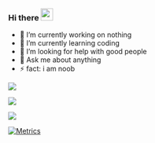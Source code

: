 ### Hi there <img src="https://raw.githubusercontent.com/MartinHeinz/MartinHeinz/master/wave.gif" width="25px">

- 🔭 I’m currently working on nothing
- 🌱 I’m currently learning coding
- 🤔 I’m looking for help with good people
- 💬 Ask me about anything
- ⚡ fact: i am noob

[![](https://komarev.com/ghpvc/?username=casperteam)](http://satyendra.cf)


[![](https://github-readme-stats.vercel.app/api?username=casperteam)](http://satyendra.cf)


[![](https://hit.yhype.me/github/profile?user_id=84174959)](http://satyendra.cf)

[![Metrics](https://metrics.lecoq.io/casperteam?template=classic&base.header=0&lines=1&screenshot=1&pagespeed=1&pagespeed.url=http%3A%2F%2Fsatyendra.cf&pagespeed.detailed=true&pagespeed.screenshot=false&screenshot.title=webshot&screenshot.url=http%3A%2F%2Fsatyendra.cf&screenshot.selector=html&screenshot.background=false&config.timezone=Asia%2FCalcutta)](http://satyendra.cf)
